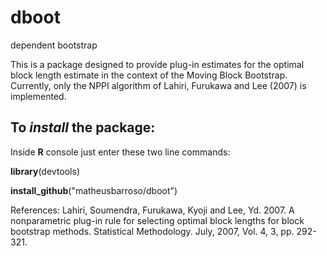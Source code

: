 # dboot
dependent bootstrap

This is a package designed to provide plug-in estimates for the optimal block length estimate in the context of the Moving Block Bootstrap. Currently, only the NPPI algorithm of Lahiri, Furukawa and Lee (2007) is implemented.

## To *install* the package:
Inside **R** console just enter these two line commands:

**library**(devtools) 

**install_github**("matheusbarroso/dboot") 


References: Lahiri, Soumendra, Furukawa, Kyoji and Lee, Yd. 2007. A nonparametric plug-in rule for selecting optimal block lengths for block bootstrap methods. Statistical Methodology. July, 2007, Vol. 4, 3, pp. 292-321.
 
